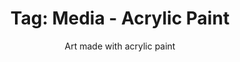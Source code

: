 ---
layout: portfolio
title: 'Tag: Media - Acrylic Paint'
subtitle: Art made with acrylic paint
permalink: /portfolio/tags/media/acrylic-paint
type: tag
uid: acrylic-paint
pagination:
    enabled: true
    tag: [acrylic-paint]
---